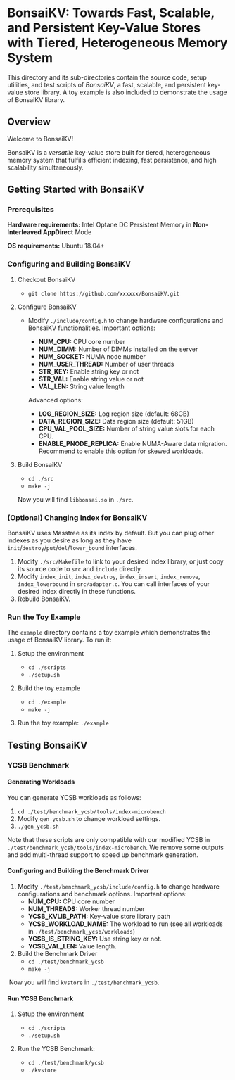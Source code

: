 # BonsaiKV: Towards Fast, Scalable, and Persistent Key-Value Stores with Tiered, Heterogeneous Memory System

This directory and its sub-directories contain the source code, setup utilities, and test scripts of *BonsaiKV*, a fast, scalable, and persistent key-value store library. A toy example is also included to demonstrate the usage of BonsaiKV library.

## Overview

Welcome to BonsaiKV!

BonsaiKV is a *versatile* key-value store built for tiered, heterogeneous memory system that fulfills efficient indexing, fast persistence, and high scalability simultaneously.

## Getting Started with BonsaiKV

### Prerequisites

**Hardware requirements:** Intel Optane DC Persistent Memory in **Non-Interleaved AppDirect** Mode

**OS requirements:** Ubuntu 18.04+

### Configuring and Building BonsaiKV

1. Checkout BonsaiKV
   + `git clone https://github.com/xxxxxx/BonsaiKV.git`

2. Configure BonsaiKV

   + Modify `./include/config.h` to change hardware configurations and BonsaiKV functionalities. Important options:

     + **NUM_CPU:** CPU core number
     + **NUM_DIMM:** Number of DIMMs installed on the server
     + **NUM_SOCKET:** NUMA node number
     + **NUM_USER_THREAD:** Number of user threads
     + **STR_KEY:** Enable string key or not
     + **STR_VAL:** Enable string value or not
     + **VAL_LEN:** String value length

     Advanced options:

     + **LOG_REGION_SIZE:** Log region size (default: 68GB)
     + **DATA_REGION_SIZE:** Data region size (default: 51GB)
     + **CPU_VAL_POOL_SIZE:** Number of string value slots for each CPU.
     + **ENABLE_PNODE_REPLICA:** Enable NUMA-Aware data migration. Recommend to enable this option for skewed workloads.

3. Build BonsaiKV

   + `cd ./src`
   + `make -j`

   Now you will find `libbonsai.so` in `./src`.

### (Optional) Changing Index for BonsaiKV

BonsaiKV uses Masstree as its index by default. But you can plug other indexes as you desire as long as they have `init`/`destroy`/`put`/`del`/`lower_bound` interfaces.

1. Modify `./src/Makefile` to link to your desired index library, or just copy its source code to `src` and `include` directly.
2. Modify `index_init`, `index_destroy`, `index_insert`, `index_remove`, `index_lowerbound` in `src/adapter.c`. You can call interfaces of your desired index directly in these functions.
3. Rebuild BonsaiKV.

### Run the Toy Example

The `example` directory contains a toy example which demonstrates the usage of BonsaiKV library. To run it:

1. Setup the environment
   + `cd ./scripts`
   + `./setup.sh`

2. Build the toy example
   + `cd ./example`
   + `make -j`

3. Run the toy example: `./example`

## Testing BonsaiKV

### YCSB Benchmark

#### Generating Workloads

You can generate YCSB workloads as follows:

1. `cd ./test/benchmark_ycsb/tools/index-microbench`
2. Modify `gen_ycsb.sh` to change workload settings.
3. `./gen_ycsb.sh`

Note that these scripts are only compatible with our modified YCSB in `./test/benchmark_ycsb/tools/index-microbench`. We remove some outputs and add multi-thread support to speed up benchmark generation.

#### Configuring and Building the Benchmark Driver

1. Modify `./test/benchmark_ycsb/include/config.h` to change hardware configurations and benchmark options. Important options:
   + **NUM_CPU:** CPU core number
   + **NUM_THREADS:** Worker thread number
   + **YCSB_KVLIB_PATH:** Key-value store library path
   + **YCSB_WORKLOAD_NAME:** The workload to run (see all workloads in `./test/benchmark_ycsb/workloads`)
   + **YCSB_IS_STRING_KEY:** Use string key or not.
   + **YCSB_VAL_LEN:** Value length.
2. Build the Benchmark Driver
   + `cd ./test/benchmark_ycsb`
   + `make -j`

​		Now you will find `kvstore` in `./test/benchmark_ycsb`.

#### Run YCSB Benchmark

1. Setup the environment
   + `cd ./scripts`
   + `./setup.sh`

2. Run the YCSB Benchmark:
   + `cd ./test/benchmark/ycsb`
   + `./kvstore`
